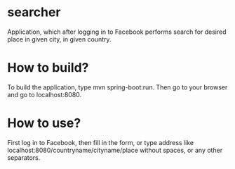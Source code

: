 # searcher
Application, which after logging in to Facebook performs search for desired place in given city, in given country.
# How to build?
To build the application, type mvn spring-boot:run. Then go to your browser and go to localhost:8080.
# How to use?
First log in to Facebook, then fill in the form, or type address like
localhost:8080/countryname/cityname/place without spaces, or any other separators.

